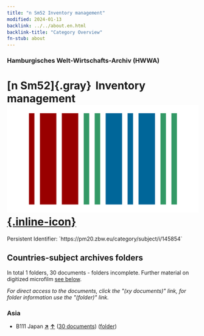 ```yaml
---
title: "n Sm52 Inventory management"
modified: 2024-01-13
backlink: ../../about.en.html
backlink-title: "Category Overview"
fn-stub: about
---
```


### Hamburgisches Welt-Wirtschafts-Archiv (HWWA)

# [n Sm52]{.gray}&#8201; Inventory management &#160; [![Wikidata](/images/Wikidata-logo.svg "Wikidata"){.inline-icon}](http://www.wikidata.org/entity/Q104710376)

<div class="hint">Persistent Identifier: `https://pm20.zbw.eu/category/subject/i/145854`</div>







## Countries-subject archives folders







In total 1 folders, 30 documents - folders incomplete. Further material on digitized microfilm [see below](#filmsections).

_For direct access to the documents, click the "(xy documents)" link, for folder information use the "(folder)" link._



### Asia

- B111 Japan [**&nearr;**](../../../geo/i/141272/about.en.html "Japan (all folders)") [**&uarr;**](../../../geo/about.en.html#B111 "Country category system") (<a href="https://pm20.zbw.eu/iiifview/folder/sh/141272,145854" title="about: Japan : Inventory management" target="_blank">30 documents</a>) ([folder](../../../../folder/sh/1412xx/141272/1458xx/145854/about.en.html))



<a id="filmsections" />













